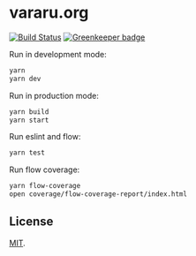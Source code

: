 # vararu.org

[![Build Status](https://travis-ci.org/tvararu/vararu.org.svg?branch=master)](https://travis-ci.org/tvararu/vararu.org)
[![Greenkeeper badge](https://badges.greenkeeper.io/tvararu/vararu.org.svg)](https://greenkeeper.io/)

Run in development mode:

```bash
yarn
yarn dev
```

Run in production mode:

```bash
yarn build
yarn start
```

Run eslint and flow:

```bash
yarn test
```

Run flow coverage:

```bash
yarn flow-coverage
open coverage/flow-coverage-report/index.html
```

## License

[MIT](LICENSE.txt).
